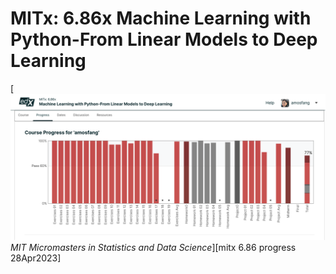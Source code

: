 # MITx: 6.86x Machine Learning with Python-From Linear Models to Deep Learning

[![Semantic description of image](mitx_686.png "Progress")*MIT Micromasters in Statistics and Data Science*][mitx 6.86 progress 28Apr2023]

